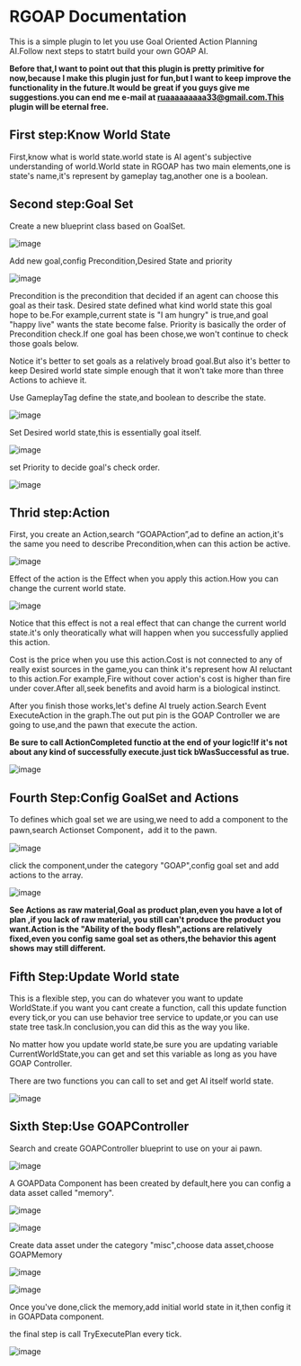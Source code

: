 # RGOAP Documentation

This is a simple plugin to let you use Goal Oriented Action Planning AI.Follow next steps to statrt build your own GOAP AI.

**Before that,I want to point out that this plugin is pretty primitive for now,because I make this plugin just for fun,but I want to keep improve the functionality in the future.It would be great if you guys give me suggestions.you can end me e-mail at ruaaaaaaaaa33@gmail.com.This plugin will be eternal free.**

## First step:Know World State

First,know what is world state.world state is AI agent's subjective understanding of world.World state in RGOAP has two main elements,one is state's name,it's represent by gameplay tag,another one is a boolean.

## Second step:Goal Set

Create a new blueprint class based on GoalSet.


![image](https://github.com/user-attachments/assets/d17df796-197d-431a-8f35-bae2f23cb63a)


Add new goal,config Precondition,Desired State and priority


![image](https://github.com/user-attachments/assets/d225a90a-1fc9-4fbc-8317-0bf6ad1c8441)


Precondition is the precondition that decided if an agent can choose this goal as their task.
Desired state defined what kind world state this goal hope to be.For example,current state is "I am hungry" is true,and goal "happy live" wants the state become false.
Priority is basically the order of Precondition check.If one goal has been chose,we won't continue to check those goals below.

Notice it's better to set goals as a relatively broad goal.But also it's better to keep Desired world state simple enough that it won't take more than three Actions to achieve it.

Use GameplayTag define the state,and boolean to describe the state.


![image](https://github.com/user-attachments/assets/7c2273f4-9dd1-427d-87bc-b380e4543d87)


Set Desired world state,this is essentially goal itself.


![image](https://github.com/user-attachments/assets/899037a9-74d0-48dd-95a2-9d5d497f58e5)


set Priority to decide goal's check order.


![image](https://github.com/user-attachments/assets/c1f8d896-cab0-4618-b8ee-e12b82e5375d)


## Thrid step:Action

First, you create an Action,search “GOAPAction”,ad to define an action,it's the same you need to describe Precondition,when can this action be active.


![image](https://github.com/user-attachments/assets/2d2488c4-5fd6-4891-885f-9bb3f43a2904)


Effect of the action is the Effect when you apply this action.How you can change the current world state.


![image](https://github.com/user-attachments/assets/d664a9d7-d26e-48de-a59a-98565afdb31f)


Notice that this effect is not a real effect that can change the current world state.it's only theoratically what will happen when you successfully applied this action.

Cost is the price when you use this action.Cost is not connected to any of really exist sources in the game,you can think it's represent how AI reluctant to this action.For example,Fire without cover action's cost is higher than fire under cover.After all,seek benefits and avoid harm is a biological instinct. 


After you finish those works,let's define AI truely action.Search Event ExecuteAction in the graph.The out put pin is the GOAP Controller we are going to use,and the pawn that execute the action.

**Be sure to call ActionCompleted functio at the end of your logic!If it's not about any kind of successfully execute.just tick bWasSuccessful as true.**


![image](https://github.com/user-attachments/assets/f3d863f3-db47-4701-83e3-1b1130366221)


## Fourth Step:Config GoalSet and Actions

To defines which goal set we are using,we need to add a component to the pawn,search Actionset Component，add it to the pawn.


![image](https://github.com/user-attachments/assets/11e5c99e-5833-4524-8a65-0e203858db32)


click the component,under the category "GOAP",config goal set and add actions to the array.


![image](https://github.com/user-attachments/assets/398d1303-a16f-4fcf-9aad-9a0a853e8e47)


**See Actions as raw material,Goal as product plan,even you have a lot of plan ,if you lack of raw material, you still can't produce the product you want.Action is the "Ability of the body flesh",actions are relatively fixed,even you config same goal set as others,the behavior this agent shows may still different.**


## Fifth Step:Update World state

This is a flexible step, you can do whatever you want to update WorldState.if you want you cant create a function, call this update function every tick,or you can use behavior tree service to update,or you can use state tree task.In conclusion,you can did this as the way you like.

No matter how you update world state,be sure you are updating variable CurrentWorldState,you can get and set this variable as long as you have GOAP Controller.

There are two functions you can call to set and get AI itself world state.


![image](https://github.com/user-attachments/assets/6fe5d4bc-c580-4589-8812-274e599f62d6)


## Sixth Step:Use GOAPController

Search and create GOAPController blueprint to use on your ai pawn.


![image](https://github.com/user-attachments/assets/30a341cd-5abe-4cf6-b4c6-63284e9ef7eb)


A GOAPData Component has been created by default,here you can config a data asset called "memory".


![image](https://github.com/user-attachments/assets/9edd62ac-e1fa-4b20-aa7d-3e76f6abbe2a)


![image](https://github.com/user-attachments/assets/6c128322-cf31-4bb4-94d6-54082d786718)


Create data asset under the category "misc",choose data asset,choose GOAPMemory


![image](https://github.com/user-attachments/assets/3116dd61-03bc-4795-92d5-748e32199422)


![image](https://github.com/user-attachments/assets/e94d666c-ae31-466c-a81a-48bf191d4785)


Once you've done,click the memory,add initial world state in it,then config it in GOAPData component.

the final step is call TryExecutePlan every tick.


![image](https://github.com/user-attachments/assets/6ef3d053-4c6d-4e80-bffa-60d9e201481b)























